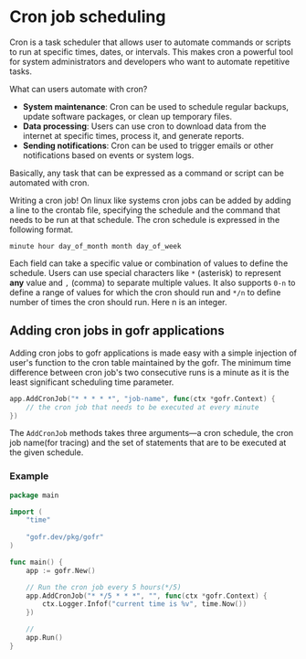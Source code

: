 # Cron job scheduling

Cron is a task scheduler that allows user to automate commands or scripts to 
run at specific times, dates, or intervals. This makes cron a powerful tool for system administrators and developers who 
want to automate repetitive tasks.

What can users automate with cron?

- **System maintenance**: Cron can be used to schedule regular backups, update software packages, or clean up temporary files.
- **Data processing**: Users can use cron to download data from the internet at specific times, process it, and generate reports.
- **Sending notifications**: Cron can be used to trigger emails or other notifications based on events or system logs.

Basically, any task that can be expressed as a command or script can be automated with cron.

Writing a cron job!
On linux like systems cron jobs can be added by adding a line to the crontab file, specifying the schedule and the command
that needs to be run at that schedule. The cron schedule is expressed in the following format.
```
minute hour day_of_month month day_of_week
```
Each field can take a specific value or combination of values to define the schedule. Users can use special characters like 
`*` (asterisk) to represent **any** value and `,` (comma) to separate multiple values. It also supports `0-n` to define a
range of values for which the cron should run and `*/n` to define number of times the cron should run. Here n is an integer.

## Adding cron jobs in gofr applications
Adding cron jobs to gofr applications is made easy with a simple injection of user's function to the cron table maintained
by the gofr. The minimum time difference between cron job's two consecutive runs is a minute as it is the least significant
scheduling time parameter.
```go
app.AddCronJob("* * * * *", "job-name", func(ctx *gofr.Context) {
	// the cron job that needs to be executed at every minute
})
```
The `AddCronJob` methods takes three arguments—a cron schedule, the cron job name(for tracing) and the set of statements 
that are to be executed at the given schedule.

### Example

```go
package main

import (
	"time"
	
	"gofr.dev/pkg/gofr"
)

func main() {
    app := gofr.New()

	// Run the cron job every 5 hours(*/5)
	app.AddCronJob("* */5 * * *", "", func(ctx *gofr.Context) {
		ctx.Logger.Infof("current time is %v", time.Now())
	})

	// 
	app.Run()
}
```